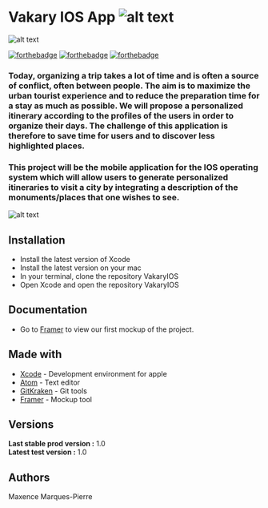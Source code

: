# Vakary IOS App ![alt text](https://github.com/Vakary-Epitech/VakaryIOS/blob/main/Readme_img/Logo_vakary_1.png)

![alt text](https://github.com/Vakary-Epitech/VakaryIOS/blob/main/Readme_img/logo_vakary_2.png)

[![forthebadge](https://forthebadge.com/images/badges/made-with-swift.svg)](http://forthebadge.com)  [![forthebadge](https://forthebadge.com/images/badges/powered-by-black-magic.svg)](http://forthebadge.com)  [![forthebadge](https://forthebadge.com/images/badges/powered-by-phoenix.svg)](http://forthebadge.com)

### Today, organizing a trip takes a lot of time and is often a source of conflict, often between people. The aim is to maximize the urban tourist experience and to reduce the preparation time for a stay as much as possible. We will propose a personalized itinerary according to the profiles of the users in order to organize their days. The challenge of this application is therefore to save time for users and to discover less highlighted places.

### This project will be the mobile application for the IOS operating system which will allow users to generate personalized itineraries to visit a city by integrating a description of the monuments/places that one wishes to see.

![alt text](https://wallpaperaccess.com/full/1192125.jpg)

## Installation

* Install the latest version of Xcode
* Install the latest version on your mac
* In your terminal, clone the repository VakaryIOS
* Open Xcode and open the repository VakaryIOS

## Documentation

* Go to [Framer](https://framer.com/projects/EIP-Maquette-Mobile--taqNlfwjIUWpOvMyzeR6-fI8OD) to view our first mockup of the project.

## Made with

* [Xcode](https://apps.apple.com/fr/app/xcode/id497799835?mt=12) - Development environment for apple
* [Atom](https://atom.io/) - Text editor
* [GitKraken](https://www.gitkraken.com/) - Git tools
* [Framer](https://framer.com/projects/EIP-Maquette-Mobile--taqNlfwjIUWpOvMyzeR6-fI8OD) - Mockup tool

## Versions

**Last stable prod version :** 1.0  
**Latest test version :** 1.0

## Authors
Maxence Marques-Pierre
